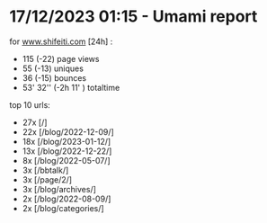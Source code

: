 # 17/12/2023 01:15 - Umami report
for www.shifeiti.com [24h] :

 - 115 (-22) page views
 - 55 (-13) uniques
 - 36 (-15) bounces
 - 53' 32'' (-2h 11' ) totaltime


top 10 urls:
 - 27x [/]
 - 22x [/blog/2022-12-09/]
 - 18x [/blog/2023-01-12/]
 - 13x [/blog/2022-12-22/]
 - 8x [/blog/2022-05-07/]
 - 3x [/bbtalk/]
 - 3x [/page/2/]
 - 3x [/blog/archives/]
 - 2x [/blog/2022-08-09/]
 - 2x [/blog/categories/]


